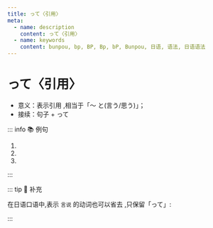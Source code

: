 ```yaml
---
title: って〈引用〉
meta:
  - name: description
    content: って〈引用〉
  - name: keywords
    content: bunpou, bp, BP, Bp, bP, Bunpou, 日语, 语法, 日语语法
---
```

  
# って〈引用〉
  
- 意义：表示引用 ,相当于「〜 と(言う/思う)」；
- 接续：句子 + って
  
::: info :books: 例句
  
1. <grammer-content sentence='[高橋/たかはし]さんと[渡辺/わたなべ]さんも[行き/いき]たい**って**[言っ/いっ]てたんだ。' trans='高桥和渡边也说他们想去。' />
2. <grammer-content sentence='[李/り]さんは、すぐ[来る/くる]**って**[言っ/いっ]てますよ。' trans='小李说他马上就来。' />
3. <grammer-content sentence='つまらないかな**って**[思っ/おもっ]てたんだけど、おもしろかったよ。' trans='我本来以为可能会很无聊，结果还挺有趣的。' />
  
:::

::: tip :bookmark: 补充

在日语口语中,表示 `言说` 的动词也可以省去 ,只保留「って」:

<div class='bunpou-block'>
  
<grammer-content sentence='[李/り]さんは[傘/かさ]を[電車/でんしゃ]に[忘れた/わすれた]**って**<del>(言っいった)</del>。' trans='小李说他把伞忘车上了。' />
  
</div>

:::
